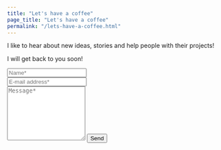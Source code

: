 ```yaml
---
title: "Let's have a coffee"
page_title: "Let's have a coffee"
permalink: "/lets-have-a-coffee.html"
---
```


<form action="https://formspree.io/{{site.email}}" method="POST">    
<p>I like to hear about new ideas, stories and help people with their projects!</p>
<p>I will get back to you soon!</p>
<div class="form-group row">
<div class="col-md-6">
<input class="form-control" type="text" name="name" placeholder="Name*" required>
</div>
<div class="col-md-6">
<input class="form-control" type="email" name="_replyto" placeholder="E-mail address*" required>
</div>
</div>
<textarea rows="8" class="form-control mb-3" name="message" placeholder="Message*" required></textarea>    
<input class="btn btn-success" type="submit" value="Send">
</form>